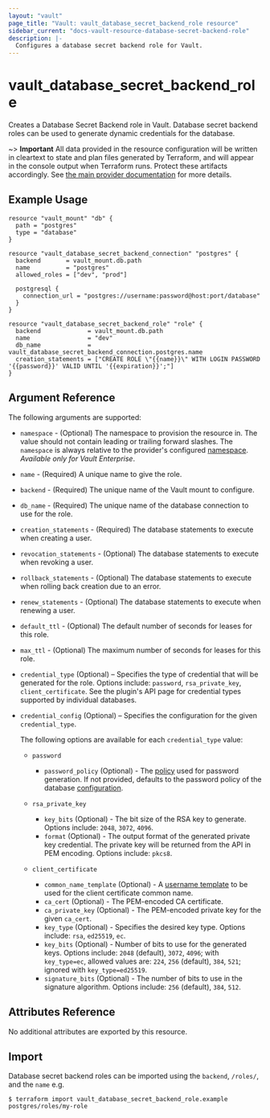 ```yaml
---
layout: "vault"
page_title: "Vault: vault_database_secret_backend_role resource"
sidebar_current: "docs-vault-resource-database-secret-backend-role"
description: |-
  Configures a database secret backend role for Vault.
---
```


# vault\_database\_secret\_backend\_role

Creates a Database Secret Backend role in Vault. Database secret backend
roles can be used to generate dynamic credentials for the database.

~> **Important** All data provided in the resource configuration will be
written in cleartext to state and plan files generated by Terraform, and
will appear in the console output when Terraform runs. Protect these
artifacts accordingly. See
[the main provider documentation](../index.html)
for more details.

## Example Usage

```hcl
resource "vault_mount" "db" {
  path = "postgres"
  type = "database"
}

resource "vault_database_secret_backend_connection" "postgres" {
  backend       = vault_mount.db.path
  name          = "postgres"
  allowed_roles = ["dev", "prod"]

  postgresql {
    connection_url = "postgres://username:password@host:port/database"
  }
}

resource "vault_database_secret_backend_role" "role" {
  backend             = vault_mount.db.path
  name                = "dev"
  db_name             = vault_database_secret_backend_connection.postgres.name
  creation_statements = ["CREATE ROLE \"{{name}}\" WITH LOGIN PASSWORD '{{password}}' VALID UNTIL '{{expiration}}';"]
}
```

## Argument Reference

The following arguments are supported:

* `namespace` - (Optional) The namespace to provision the resource in.
  The value should not contain leading or trailing forward slashes.
  The `namespace` is always relative to the provider's configured [namespace](../index.html#namespace).
   *Available only for Vault Enterprise*.

* `name` - (Required) A unique name to give the role.

* `backend` - (Required) The unique name of the Vault mount to configure.

* `db_name` - (Required) The unique name of the database connection to use for
  the role.

* `creation_statements` - (Required) The database statements to execute when
  creating a user.

* `revocation_statements` - (Optional) The database statements to execute when
  revoking a user.

* `rollback_statements` - (Optional) The database statements to execute when
  rolling back creation due to an error.

* `renew_statements` - (Optional) The database statements to execute when
  renewing a user.

* `default_ttl` - (Optional) The default number of seconds for leases for this
  role.

* `max_ttl` - (Optional) The maximum number of seconds for leases for this
  role.

* `credential_type` (Optional) – Specifies the type of credential that
  will be generated for the role. Options include: `password`, `rsa_private_key`, `client_certificate`.
  See the plugin's API page for credential types supported by individual databases.

* `credential_config` (Optional) – Specifies the configuration
  for the given `credential_type`.

  The following options are available for each `credential_type` value:

  * `password`
    * `password_policy` (Optional) - The [policy](/vault/docs/concepts/password-policies)
      used for password generation. If not provided, defaults to the password policy of the
      database [configuration](/vault/api-docs/secret/databases#password_policy).

  * `rsa_private_key`
    * `key_bits` (Optional) - The bit size of the RSA key to generate. Options include:
      `2048`, `3072`, `4096`.
    * `format` (Optional) - The output format of the generated private key
      credential. The private key will be returned from the API in PEM encoding. Options
      include: `pkcs8`.

  * `client_certificate`
    * `common_name_template` (Optional) - A [username template](/vault/docs/concepts/username-templating)
      to be used for the client certificate common name.
    * `ca_cert` (Optional) - The PEM-encoded CA certificate.
    * `ca_private_key` (Optional) - The PEM-encoded private key for the given `ca_cert`.
    * `key_type` (Optional) - Specifies the desired key type. Options include:
      `rsa`, `ed25519`, `ec`.
    * `key_bits` (Optional) - Number of bits to use for the generated keys. Options include:
      `2048` (default), `3072`, `4096`; with `key_type=ec`, allowed values are: `224`, `256` (default),
      `384`, `521`; ignored with `key_type=ed25519`.
    * `signature_bits` (Optional) - The number of bits to use in the signature algorithm. Options include:
      `256` (default), `384`, `512`.

## Attributes Reference

No additional attributes are exported by this resource.

## Import

Database secret backend roles can be imported using the `backend`, `/roles/`, and the `name` e.g.

```
$ terraform import vault_database_secret_backend_role.example postgres/roles/my-role
```
